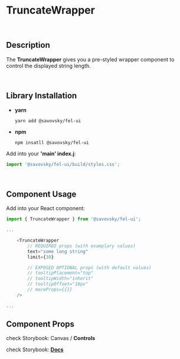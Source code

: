 # TruncateWrapper

&nbsp;

## Description

The **TruncateWrapper** gives you a pre-styled wrapper component to control the displayed string length.

&nbsp;

## Library Installation

- **yarn**

    `yarn add @savovsky/fel-ui`

- **npm**

    `npm insatll @savovsky/fel-ui`

Add into your **'main' index.j**:

```javascript
import '@savovsky/fel-ui/build/styles.css';
```

&nbsp;

## Component Usage

Add into your React component:

```javascript
import { TruncateWrapper } from '@savovsky/fel-ui';

...

    <TruncateWrapper
        // REQUIRED props (with examplary values)
        text="some long string"
        limit={10}

        // EXPOSED OPTIONAL props (with default values)
        // tooltipPlacement="top"
        // tooltipWidth="inherit"
        // tooltipOffset="10px"
        // moreProps={{}}
    />

...
```

## Component Props

check Storybook: Canvas / **Controls**

check Storybook: [**Docs**](https://www.savovsky.com/fel/?path=/docs/ui-truncatewrapper--default)

&nbsp;
